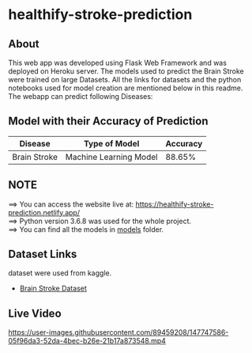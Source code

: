 # healthify-stroke-prediction

## About

This web app was developed using Flask Web Framework and was deployed on Heroku server. The models used to predict the Brain Stroke were trained on large Datasets. All the links for datasets and the python notebooks used for model creation are mentioned below in this readme. The webapp can predict following Diseases:

## Model with their Accuracy of Prediction

| Disease        | Type of Model            | Accuracy |
| -------------- | ------------------------ | -------- |
| Brain Stroke   | Machine Learning Model   | 88.65%   |

## NOTE

==> You can access the website live at: https://healthify-stroke-prediction.netlify.app/ <br>
==> Python version 3.6.8 was used for the whole project.<br>
==> You can find all the models in [models](https://github.com/rohitsahu70/healthify-stroke-prediction) folder.

## Dataset Links

dataset were used from kaggle.

- [Brain Stroke Dataset](https://www.kaggle.com/fedesoriano/stroke-prediction-dataset)

## Live Video 





https://user-images.githubusercontent.com/89459208/147747586-05f96da3-52da-4bec-b26e-21b17a873548.mp4

